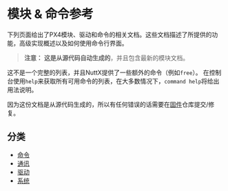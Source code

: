
# 模块 & 命令参考
下列页面给出了PX4模块、驱动和命令的相关文档。这些文档描述了所提供的功能，高级实现概述以及如何使用命令行界面。

>**注意：** **这是从源代码自动生成的**，并且包含最新的模块文档。

这不是一个完整的列表，并且NuttX提供了一些额外的命令（例如`free`）。 在控制台使用`help`来获取所有可用命令的列表，在大多数情况下，`command help`将给出用法说明。

因为这份文档是从源代码生成的，所以有任何错误的话需要在[固件](https://github.com/PX4/Firmware)仓库提交/修复。

## 分类
- [命令](modules_command.md)
- [通讯](modules_communication.md)
- [驱动](modules_driver.md)
- [系统](modules_system.md)
